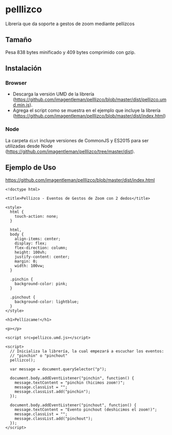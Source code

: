 # pelllizco
Librería que da soporte a gestos de zoom mediante pellizcos

## Tamaño
Pesa 838 bytes minificado y 409 bytes comprimido con gzip.

## Instalación

### Browser
* Descarga la versión UMD de la librería (https://github.com/imagentleman/pelllizco/blob/master/dist/pellizco.umd.min.js).
* Agrega el script como se muestra en el ejemplo que incluye la librería (https://github.com/imagentleman/pelllizco/blob/master/dist/index.html)

### Node
La carpeta ```dist``` incluye versiones de CommonJS y ES2015 para ser utilizadas desde Node (https://github.com/imagentleman/pelllizco/tree/master/dist).

## Ejemplo de Uso 
https://github.com/imagentleman/pelllizco/blob/master/dist/index.html

    <!doctype html>

    <title>Pellizco - Eventos de Gestos de Zoom con 2 dedos</title>

    <style>
      html {
        touch-action: none;
      }

      html,
      body {
        align-items: center;
        display: flex;
        flex-direction: column;
        height: 100vh;
        justify-content: center;
        margin: 0;
        width: 100vw;
      }

      .pinchin {
        background-color: pink;
      }

      .pinchout {
        background-color: lightblue;
      }
    </style>

    <h1>Pellízcame!</h1>

    <p></p>

    <script src=pellizco.umd.js></script>

    <script>
      // Inicializa la librería, la cual empezará a escuchar los eventos:
      // "pinchin" o "pinchout"
      pellizco();

      var message = document.querySelector("p");

      document.body.addEventListener("pinchin", function() {
        message.textContent = "pinchin (hicimos zoom!)";
        message.classList = "";
        message.classList.add("pinchin");
      });

      document.body.addEventListener("pinchout", function() {
        message.textContent = "Evento pinchout (deshicimos el zoom!)";
        message.classList = "";
        message.classList.add("pinchout");
      });
    </script>
